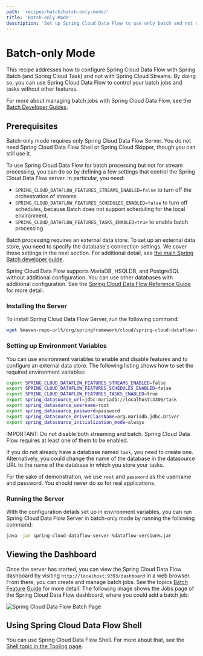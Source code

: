 ```yaml
---
path: 'recipes/batch/batch-only-mode/'
title: 'Batch-only Mode'
description: 'Set up Spring Cloud Data Flow to use only batch and not streams'
---
```


# Batch-only Mode

This recipe addresses how to configure Spring Cloud Data Flow with Spring Batch (and Spring Cloud Task) and not with Spring Cloud Streams. By doing so, you can use Spring Cloud Data Flow to control your batch jobs and tasks without other features.

For more about managing batch jobs with Spring Cloud Data Flow, see the [Batch Developer Guides](%currentPath%/feature-guides/batch/).

## Prerequisites

Batch-only mode requires only Spring Cloud Data Flow Server. You do not need Spring Cloud Data Flow Shell or Spring Cloud Skipper, though you can still use it.

To use Spring Cloud Data Flow for batch processing but not for stream processing, you can do so by defining a few settings that control the Spring Cloud Data Flow server. In particular, you need:

- `SPRING_CLOUD_DATAFLOW_FEATURES_STREAMS_ENABLED=false` to turn off the orchestration of streams.
- `SPRING_CLOUD_DATAFLOW_FEATURES_SCHEDULES_ENABLED=false` to turn off schedules, because Batch does not support scheduling for the local environment.
- `SPRING_CLOUD_DATAFLOW_FEATURES_TASKS_ENABLED=true` to enable batch processing.

Batch processing requires an external data store. To set up an external data store, you need to specify the database's connection settings. We cover those settings in the next section. For additional detail, see [the main Spring Batch developer guide](%currentPath%/batch-developer-guides/batch/spring-batch/#local).

Spring Cloud Data Flow supports MariaDB, HSQLDB, and PostgreSQL without additional configuration. You can use other databases with additional configuration. See the [Spring Cloud Data Flow Reference Guide](https://docs.spring.io/spring-cloud-dataflow/docs/2.5.0.BUILD-SNAPSHOT/reference/htmlsingle/#configuration-kubernetes-rdbms) for more detail.

### Installing the Server

To install Spring Cloud Data Flow Server, run the following command:

```bash
wget %maven-repo-url%/org/springframework/cloud/spring-cloud-dataflow-server/%dataflow-version%/spring-cloud-dataflow-server-%dataflow-version%.jar
```

### Setting up Environment Variables

You can use environment variables to enable and disable features and to configure an external data store. The following listing shows how to set the required environment variables:

```bash
export SPRING_CLOUD_DATAFLOW_FEATURES_STREAMS_ENABLED=false
export SPRING_CLOUD_DATAFLOW_FEATURES_SCHEDULES_ENABLED=false
export SPRING_CLOUD_DATAFLOW_FEATURES_TASKS_ENABLED=true
export spring_datasource_url=jdbc:mariadb://localhost:3306/task
export spring_datasource_username=root
export spring_datasource_password=password
export spring_datasource_driverClassName=org.mariadb.jdbc.Driver
export spring_datasource_initialization_mode=always
```

<!-- IMPORTANT -->

IMPORTANT: Do not disable both streaming and batch. Spring Cloud Data Flow requires at least one of them to be enabled.

<!-- END_IMPORTANT -->

If you do not already have a database named `task`, you need to create one. Alternatively, you could change the name of the database in the datasource URL to the name of the database in which you store your tasks.

For the sake of demonstration, we use `root` and `password` as the username and password. You should never do so for real applications.

### Running the Server

With the configuration details set up in environment variables, you can run Spring Cloud Data Flow Server in batch-only mode by running the following command:

```bash
java -jar spring-cloud-dataflow-server-%dataflow-version%.jar
```

## Viewing the Dashboard

Once the server has started, you can view the Spring Cloud Data Flow dashboard by visiting `http://localhost:9393/dashboard` in a web browser. From there, you can create and manage batch jobs. See the topics [Batch Feature Guide](%currentPath%/feature-guides/batch/) for more detail.
The following image shows the Jobs page of the Spring Cloud Data Flow dashboard, where you could add a batch job:

![Spring Cloud Data Flow Batch Page](images/Spring_Cloud_Data_Flow_Batch.png)

## Using Spring Cloud Data Flow Shell

You can use Spring Cloud Data Flow Shell. For more about that, see the [Shell topic in the Tooling page](%currentPath%/concepts/tooling/#shell).
